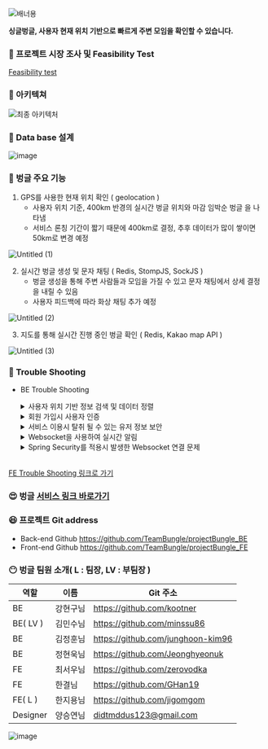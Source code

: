 
![배너용](https://user-images.githubusercontent.com/107230384/182052615-f4743530-6596-4b4f-9b5e-6100f021eebb.jpg)


**싱글벙글, 사용자 현재 위치 기반으로 빠르게 주변 모임을 확인할 수 있습니다.**

### 🤔 프로젝트 시장 조사 및 Feasibility Test

[Feasibility test](https://www.notion.so/Feasibility-test-b8f7d2dccd354a0db0577e245a12f4a4) 

### 🙂 아키텍쳐

![최종 아키텍처](https://user-images.githubusercontent.com/107230384/182052947-7c29f084-224a-492b-9a71-0c0f09c65a9e.jpg)

### 🤩 Data base 설계
![image](https://user-images.githubusercontent.com/87007109/182985563-f223fd87-d7ac-4688-8102-cf0a5d8bafac.png)

### 🤩 벙글 주요 기능

1. GPS를 사용한 현재 위치 확인 ( geolocation )
    - 사용자 위치 기준, 400km 반경의 실시간 벙글 위치와 마감 임박순 벙글 을 나타냄
    - 서비스 론칭 기간이 짧기 때문에 400km로 결정, 추후 데이터가 많이 쌓이면 50km로 변경 예정
    
![Untitled (1)](https://user-images.githubusercontent.com/107230384/182052513-562cce1e-09d0-4496-aceb-e17440cf3b22.png)
    

2. 실시간 벙글 생성 및 문자 채팅 ( Redis, StompJS, SockJS )
    - 벙글 생성을 통해 주변 사람들과 모임을 가질 수 있고 문자 채팅에서 상세 결정을 내릴 수 있음
    - 사용자 피드백에 따라 화상 채팅 추가 예정

![Untitled (2)](https://user-images.githubusercontent.com/107230384/182052538-9e3d28f1-0f7f-4604-a944-35c920fa2aca.png)


3. 지도를 통해 실시간 진행 중인 벙글 확인 ( Redis, Kakao map API )

![Untitled (3)](https://user-images.githubusercontent.com/107230384/182052556-d5fb2af0-7617-403a-9e39-a3becd215dd3.png)


### 🧐 Trouble Shooting

- BE Trouble Shooting
    <details>
        <summary>사용자 위치 기반 정보 검색 및 데이터 정렬</summary>
        <ul>
            <li>문제 인지
                <div>게시글 조회시 유저의 위치로부터 일정 거리내에 있는 게시물 만을 DB로부터 불러와 거리순에 맞춰 응답하는 로직 필요.<br>
		초기 기능 구현시 기본적인 Spring Data JPA만을 사용한 결과 N+1 문제 및 DB로부터 불러온 data를 JAVA 코드로 재 정렬해야하는 문제 발생.<br></div>
            </li>
            <li>선택지
                <div>1. MBRContains 사용<br> 
		2. ST_DISTANCE_SPHERE 사용</div> 
            </li>
            <li>핵심 기술을 선택한 이유 및 근거
                <div>
                    [2번 선택]<br>
                    - MBRContains 적용시 DB에서 해당 데이터 추출후 거리순 정렬 작업이 추가로 필요하여, Query조회시 거리순 정렬 및 추출을 한번에 할 수 있는 ST_DISTANCE_SPHERE를 사용하는 것이 더 좋다고 판단하였지만, 부하 테스트 결과 MBRContains 사용시 성능이 더 좋은 결과가 나왔습니다. 향후 테스트를 추가 진행하여 같은 결과 도출 시 현재 적용중인 ST_DISTANCE_SPHERE를 MBRContains로 변경 예정입니다.
                </div> 
            </li>
        </ul>
        <div markedown="1">    https://github.com/TeamBungle/projectBungle_BE/blob/ba1372e9c4d25307f66320c42b1f60a41544d8bd/src/main/java/com/sparta/meeting_platform/service/PostService.java#L118-L141
        </div>
    </details>
    
    <details>
        <summary>회원 가입시 사용자 인증</summary>
        <ul>
            <li>문제 인지
                <div> 회원 가입시 email 인증 메일 발송 로직에서 2~3초간의 대기시간이 걸려 가입 버튼을 클릭한 사용자가 대기해야하는 문제 발생 </div>
            </li>
            <li>선택지
                <div>1. 비동기 처리<br>
            </li>
            <li>핵심 기술을 선택한 이유 및 근거
                <div>
                [1선택]<br>
                - email 전송 method에 @Async Annotation을 이용해 비동기 처리 하여 유저의 대기 시간을 줄였음
                </div> 
            </li>
        </ul>
        <div markedown="1"> https://github.com/TeamBungle/projectBungle_BE/blob/ba1372e9c4d25307f66320c42b1f60a41544d8bd/src/main/java/com/sparta/meeting_platform/service/EmailConfirmTokenService.java#L24-L51
        </div>
    </details>
    
    <details>
        <summary>서비스 이용시 탈취 될 수 있는 유저 정보 보안</summary>
        <ul>
            <li>문제 인지
                <div>유저인증 방식으로 JWT를 이용한 Access Token 발행 방식을 사용하였으며, 이때 Token이 타인에게 탈취 되었을때를 대비가 필요 하였음</div>
            </li>
            <li>선택지
                <div>1. Access Token 만 사용<br>
		2. Access , Refresh Token 함께 사용</div> 
            </li>
            <li>핵심 기술을 선택한 이유 및 근거
                <div>
                [2 번 선택]<br>
                - Access Token의 만료 시간을 짧게 두어 탈취 되었을 경우 악용가능한 시간을 줄였으며, Access Token발행 시 만료 기간이 긴 Refresh Token을 함께 발행 하여 Access Token 만료시
	      재로그인으로 Access Token을 갱신하는 것이 아닌 Refresh Token 인증을 통해 Access Token을 갱신하였음. 이때, Refresh Token은 in memory cache인 redis에 저장하여 잦은 조회로 인해 발생가능한 DB부담을 줄였음
                </div> 
            </li>
        </ul>
        <div markedown="1"> https://github.com/TeamBungle/projectBungle_BE/blob/ba1372e9c4d25307f66320c42b1f60a41544d8bd/src/main/java/com/sparta/meeting_platform/service/UserService.java#L188-L222
        </div>
    </details>
    
    <details>
        <summary>Websocket을 사용하여 실시간 알림</summary>
        <ul>
            <li>문제 인지
                <div>기존 기능 구현시 유저가 채팅방에 입장할때마다 Websocket을 Connect하고 나갈때마다 Disconnect 하였으나, 처음 로그인했을때 Connect 후, 로그아웃 하거나 웹페이지를 빠져나갈때 Disconnect가 되어야 안읽은 메세지에 대한 실시간 알림이 구현 된다고 판단하여 로직을 바꾸는 시도를 하였음</div>
            </li>
            <li>현재 상태
                <div>1. 채팅방에 입장할때 Connect 후 그방에대한 Subscribe 진행<br>2. 채팅방에서 나갈때 Disconnect</div> 
            </li>
            <li>목표
               <div>1. 로그인할때 WebSocket Connect<br>2. 채팅방에 입장할때 그방에대한 Subscribe 진행<br>3. 채팅방에서 나갈때 그방에대한 Unsubscribe 진행<br>4. 로그아웃할때 Websocket Disconnect<br>Websocket을 하나 열고 그안에서 여러개의 sub,unsub을 진행하려고 하는 과정에서 에러가 많이 발생했고, 시간관계상 프로젝트 마무리까지 얼마 남지않아 방식을 바꾸기로 결정하고 구글링 및 멘토님께 자문을 구한 결과 http를 이용해서 구현 하기로 결정하였다.</div>  
            </li>
	    <li>실제 반영
               <div>front에서 5초마다 알림을 조회하는 요청을 보내고 그에대한 응답으로 사용자가 채팅방에서 나간 시간을 저장하여, 그시간 이후로 그방에서 보내진 메세지들을 응답으로 보내주는 방식으로 구현</div>  
            </li>
        </ul>
    </details>
    
    <details>
        <summary>Spring Security를 적용시 발생한 Websocket 연결 문제</summary>
        <ul>
            <li>문제 인지
                <div>Spring Security를 적용하지 않은 상태에서 클라이언트와 서버간의 연결에 문제가 없이 정상적으로 작동 하였으나, Security를 적용하고 연결을 시도하니 401 에러가 발생했다.</div>
            </li>
	
- 문제 해결 과정<br>
1-1 WebSocket은 Custom Header 적용이 안되는것으로 확인됬다.<br>
 &nbsp;&nbsp;- 관련자료 : https://velog.io/@tlatldms/Socket-%EC%9D%B8%EC%A6%9D-with-API-Gateway-Refresh-JWT<br>
1-2 Hand Shake하는 과정을 Security에서  Pass를 걸어 시도를 하였다<br>
&nbsp;&nbsp;- 결과는 실패 , 이때까지는 이유를 알 수 가 없었다<br>
1-3 Stomp Handler를 만들어서 intersepter를 적용하여서 Token검사를 시도하였다.<br>
&nbsp;&nbsp;- 실패 , Token 자체를 받아올 수 가 없었다.
![](https://velog.velcdn.com/images/junghunuk456/post/bd2cb4f4-c822-4f9f-9c9f-82855d298b85/image.png)
1-4 첫 HandShake 과정부터 하나하나 log를 찍어서 확인 해 본 결과 Sockjs를 사용시 우리가 정해놓은 EndPoint 뒤에 여러 path을 붙여서 접속을 시도하는것을 확인했다.
&nbsp;&nbsp;- 우리가 정해놓은 EndPoint가 (“ws/chat”)이었는데, “ws/chat/934/czvkhxvy/websocket << 이런식으로 뒤에 path 를 붙여서 요청이 들어왔다.
![](https://velog.velcdn.com/images/junghunuk456/post/5439c533-9e22-40c9-b89c-4886f2972395/image.png)
1-5 우리가 적용했던 security에서 api paht를 시키는 방법이 다음과 같았다.
![](https://velog.velcdn.com/images/junghunuk456/post/424d3e82-4cf1-40c5-aef5-72872b21c3de/image.png)
하지만 이 상태에서는 ws/chat/** 이런식으로 뒤에 와일드카드를 붙여서 전부다 API path를 허용하는것이 불가능 하였기 때문에 ws/chat을 path 시켜도, 뒤에 붙는 path들이 전부 다르기 때문에 적용이 안되었었다.<br>
1-6 Security 구조 변경
![](https://velog.velcdn.com/images/junghunuk456/post/57fb71d1-a381-49b5-8770-b9a4bddbf40f/image.png)
위와 같이, 구조를 변경하고 와일드카드를 사용하여 path시키니 정상적으로 작동하였다!
---
2 .refresh Token 적용 후 , Access Token 의 만료시간이 지나 refresh Token을 사용하여 AccessToken을 갱신 하는 과정에서 갱신을 시도할때 보내는 첫번째 메세지가 채팅창에 입력이되지 않는 현상이 발생
- Token을 사용하여 유저의 유효성을 검증하는것은 처음 WebSocket에 Connect 할때에만  하는것으로도 충분하다고 생각하여 Connect 할때(채팅방에 입장할때)에만 Token을 받아서  유효성 검사를 진행하고, 메세지를 주고 받을때는 기존에 사용하던 Token이 아닌, 그저 User의 PK값을 받아서 user정보를 찾아 return시켜 주는 방법으로 변경하였다.
---
3 .Reids 에 Message들을 저장할때 Serialize 하는 부분에서 에러발생,
- 메세지를 저장할때 메세지를 보낸 시간을 저장하기위해서 LocalDateTime을 사용하였는데, 자료를 조사해본결과 Java8 버전에서는 LocalDateTime을 직렬화,역직렬화 하지 못한다고 한다
  - redis 에 저장하기 전, LocaldateTime 을 String으로 변환하여 저장하였다
---
4 .유저가 채팅 방에 정상 진입 되지 않는 문제
기존에 서버쪽에서 postId(Pk)를 roomId로 사용하였는데 TopicChannel Class에서 param을 String으로 받기 때문에
Long type 인 postId를 String으로 형 변환 하여 사용하는 중이였다.
이때 채팅방에 유저가 진입을 시도할경우 방입장이 정상적으로 진행되지 않음
- 확인 결과 Client에서 보내주는 값이 Long Type으로 와서 채팅방입장이 정상적으로 진행되지 않음
  - room Id를 형변환 하지 않고 Long 형태로 사용 할 수 있는지 방법 확인
  - 확인결과 TopicChannel을 구현된 그대로 사용하는 이상 불가능한 점 확인
  - Client에서 값을 String으로 변환하여 보내줘서 문제 해결        
		</ul>
    </details><br>


<a href="https://github.com/TeamBungle/projectBungle_FE"> FE Trouble Shooting 링크로 가기</a>


### 😍 벙글 [서비스 링크 바로가기](https://bungle.life)

### 😆 프로젝트 Git address

- Back-end Github    https://github.com/TeamBungle/projectBungle_BE
- Front-end Github   https://github.com/TeamBungle/projectBungle_FE

### 😶 벙글 팀원 소개( L : 팀장, LV : 부팀장 )

| 역할 | 이름 | Git 주소 |
| --- | --- | --- |
| BE | 강현구님 | https://github.com/kootner |
| BE( LV ) | 김민수님 | https://github.com/minssu86 |
| BE | 김정훈님 | https://github.com/junghoon-kim96 |
| BE | 정현욱님 | https://github.com/Jeonghyeonuk |
| FE | 최서우님 | https://github.com/zerovodka |
| FE | 한결님 | https://github.com/GHan19 |
| FE( L ) | 한지용님 | https://github.com/jigomgom |
| Designer | 양승연님 | didtmddus123@gmail.com |

![image](https://user-images.githubusercontent.com/107230384/182984092-aa5e7b4e-cf7b-4e39-a90d-6ec822e562eb.png)
